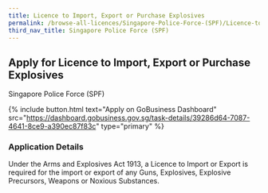 ```yaml
---
title: Licence to Import, Export or Purchase Explosives
permalink: /browse-all-licences/Singapore-Police-Force-(SPF)/Licence-to-Import--Export-or-Purchase-Explosives
third_nav_title: Singapore Police Force (SPF)
---
```


## Apply for Licence to Import, Export or Purchase Explosives

Singapore Police Force (SPF)

{% include button.html text="Apply on GoBusiness Dashboard" src="https://dashboard.gobusiness.gov.sg/task-details/39286d64-7087-4641-8ce9-a390ec87f83c" type="primary" %}

<H3>Application Details</H3>

Under the Arms and Explosives Act 1913, a Licence to Import or Export is required for the import or export of any Guns, Explosives, Explosive Precursors, Weapons or Noxious Substances. 

